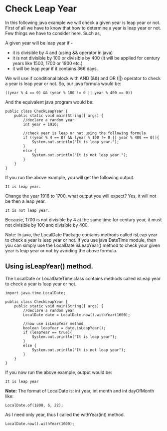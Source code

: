 # Check Leap Year

In this following java example we will check a given year is leap year or not. First of all we have to know that how to determine a year is leap year or not. Few things we have to consider here. Such as,

A given year will be leap year if -
- it is divisible by 4 and (using && operator in java)
- it is not divisible by 100 or divisible by 400 (it will be applied for century years like 1500, 1700 or 1900 etc.)
- it will be leap year if it contains 366 days.

We will use if conditional block with AND (&&) and OR (||) operator to check a year is leap year or not. So, our java formula would be:

```
((year % 4 == 0) && (year % 100 != 0 || year % 400 == 0))
```

And the equivalent java program would be:

```
public class CheckLeapYear {
    public static void main(String[] args) {
        //declare a random year
        int year = 1916;

        //check year is leap or not using the following formula
        if ((year % 4 == 0) && (year % 100 != 0 || year % 400 == 0)){
            System.out.println("It is leap year.");
        }
        else {
            System.out.println("It is not leap year.");
        }
    }
}
```

If you run the above example, you will get the following output.

```
It is leap year.
```

Change the year 1916 to 1700, what output you will expect? Yes, it will not be then a leap year.

```
It is not leap year.
```

Because, 1700 is not divisible by 4 at the same time for century year, it must not divisible by 100 and divisible by 400.

Note: In java, the LocalDate Package contains methods called isLeap year to check a year is leap year or not. If you use java DateTime module, then you can simply use the LocalDate isLeapYear() method to check your given year is leap year or not by avoiding the above formula. 

## Using isLeapYear() method.

The LocalDate or LocalDateTime class contains methods called isLeap year to check a year is leap year or not. 

```
import java.time.LocalDate;

public class CheckLeapYear {
    public static void main(String[] args) {
        //declare a random year
        LocalDate date = LocalDate.now().withYear(1600);

        //now use isLeapYear method
        boolean leapYear = date.isLeapYear();
        if (leapYear == true){
            System.out.println("It is leap year");
        }
        else {
            System.out.println("It is not leap year");
        }
    }
}
```

If you now run the above example, output would be:

```
It is leap year
```

**Note:** The format of LocalDate is: int year, int month and int dayOfMonth like:

```
LocalDate.of(1800, 6, 22);
```

As I need only year, thus I called the withYear(int) method. 

```
LocalDate.now().withYear(1600);
```

